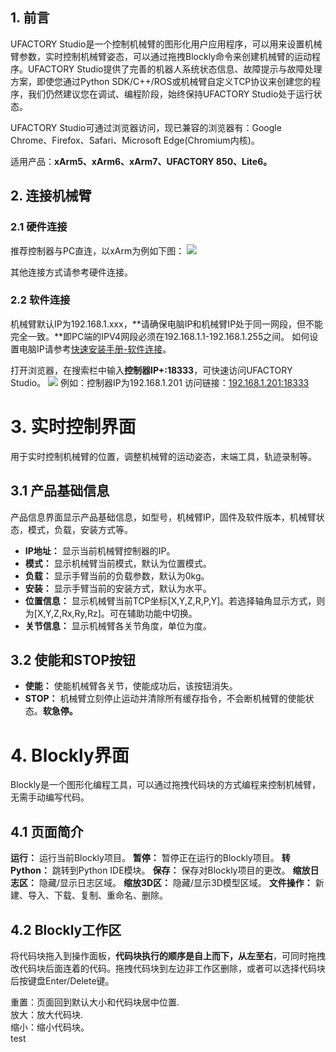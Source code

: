 ## 1. 前言
UFACTORY Studio是一个控制机械臂的图形化用户应用程序，可以用来设置机械臂参数，实时控制机械臂姿态，可以通过拖拽Blockly命令来创建机械臂的运动程序。UFACTORY Studio提供了完善的机器人系统状态信息、故障提示与故障处理方案，即使您通过Python SDK/C++/ROS或机械臂自定义TCP协议来创建您的程序，我们仍然建议您在调试、编程阶段，始终保持UFACTORY Studio处于运行状态。    

UFACTORY Studio可通过浏览器访问，现已兼容的浏览器有：Google Chrome、Firefox、Safari、Microsoft Edge(Chromium内核)。   

适用产品：**xArm5、xArm6、xArm7、UFACTORY 850、Lite6。**
## 2. 连接机械臂
### 2.1 硬件连接
推荐控制器与PC直连，以xArm为例如下图： 
![](./assets/product_info_cn.png)



其他连接方式请参考硬件连接。

### 2.2 软件连接
机械臂默认IP为192.168.1.xxx，**请确保电脑IP和机械臂IP处于同一网段，但不能完全一致。**即PC端的IPV4网段必须在192.168.1.1-192.168.1.255之间。
如何设置电脑IP请参考[快速安装手册-软件连接](https://www.cn.ufactory.cc/_files/ugd/896670_96742aa662884c389854f66dad3c4cbe.pdf)。   

打开浏览器，在搜索栏中输入**控制器IP+:18333**，可快速访问UFACTORY Studio。 
![](./assets/ufactory_studio_cn.jpg)
例如：控制器IP为192.168.1.201
访问链接：<u>192.168.1.201:18333</u></br>


# 3. 实时控制界面
用于实时控制机械臂的位置，调整机械臂的运动姿态，末端工具，轨迹录制等。
## 3.1 产品基础信息
产品信息界面显示产品基础信息，如型号，机械臂IP，固件及软件版本，机械臂状态，模式，负载，安装方式等。
* **IP地址：** 显示当前机械臂控制器的IP。  
* **模式：** 显示机械臂当前模式，默认为位置模式。  
* **负载：** 显示手臂当前的负载参数，默认为0kg。  
* **安装：** 显示手臂当前的安装方式，默认为水平。 
* **位置信息：** 显示机械臂当前TCP坐标[X,Y,Z,R,P,Y]。若选择轴角显示方式，则为[X,Y,Z,Rx,Ry,Rz]。可在辅助功能中切换。     
* **关节信息：** 显示机械臂各关节角度，单位为度。

## 3.2 使能和STOP按钮
* **使能：** 使能机械臂各关节，使能成功后，该按钮消失。  
* **STOP：** 机械臂立刻停止运动并清除所有缓存指令，不会断机械臂的使能状态。**软急停。**
# 4. Blockly界面
Blockly是一个图形化编程工具，可以通过拖拽代码块的方式编程来控制机械臂，无需手动编写代码。
## 4.1 页面简介
 **运行：** 运行当前Blockly项目。
**暂停：** 暂停正在运行的Blockly项目。
**转Python：** 跳转到Python IDE模块。
**保存：** 保存对Blockly项目的更改。
**缩放日志区：** 隐藏/显示日志区域。
**缩放3D区：** 隐藏/显示3D模型区域。
**文件操作：** 新建、导入、下载、复制、重命名、删除。
## 4.2 Blockly工作区
将代码块拖入到操作面板，**代码块执行的顺序是自上而下，从左至右**，可同时拖拽改代码块后面连着的代码。拖拽代码块到左边非工作区删除，或者可以选择代码块后按键盘Enter/Delete键。

重置：页面回到默认大小和代码块居中位置.  
放大：放大代码块.  
缩小：缩小代码块。  
test
